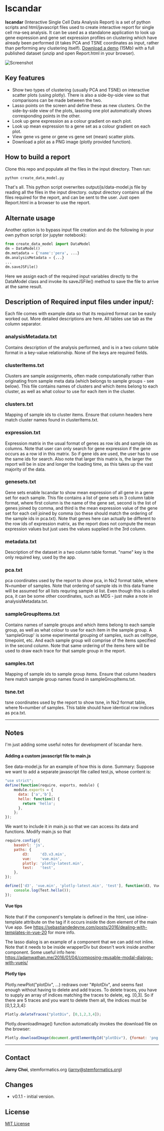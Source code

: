 Iscandar
======
**Iscandar** (Interactive Single Cell Data Analysis Report) is a set of python scripts and html/javascript files used to create interactive report for single cell rna-seq analysis. It can be used as a standalone application to look up gene expression and gene set expression profiles on clustering which have already been performed (it takes PCA and TSNE coordinates as input, rather than performing any clustering itself). [Download a demo](/assets/lanner.zip) (15Mb) with a full published dataset (unzip and open Report.html in your browser).

![Screenshot](/assets/Screenshot2.png)

## Key features
- Show two types of clustering (usually PCA and TSNE) on interactive scatter plots (using plotly). There is also a side-by-side view so that comparisons can be made between the two.
- Lasso points on the screen and define these as new clusters. On the side-by-side view of the plots, lassoing one plot automatically shows corresponding points in the other.
- Look up gene expression as a colour gradient on each plot. 
- Look up mean expression to a gene set as a colour gradient on each plot.
- View gene vs gene or gene vs gene set (mean) scatter plots.
- Download a plot as a PNG image (plotly provided function).

## How to build a report
Clone this repo and populate all the files in the input directory. Then run:
```bash
python create_data_model.py
```
That's all. This python script overwrites output/js/data-model.js file by reading all the files in the input directory. output directory contains all the files required for the report, and can be sent to the user. Just open Report.html in a browser to use the report.

## Alternate usage
Another option is to bypass input file creation and do the following in your own python script (or jupyter notebook): 
```python
from create_data_model import DataModel
dm = DataModel()
dm.metadata = {'name':'pera', ...}
dm.analysisMetadata = {...}
...
dm.saveJSFile()
```
Here we assign each of the required input variables directly to the DataModel class and invoke its saveJSFile() method to save the file to arrive at the same result.

## Description of Required input files under input/:
Each file comes with example data so that its required format can be easily worked out. More detailed descriptions are here. All tables use tab as the column separator.

### analysisMetadata.txt
Contains description of the analysis performed, and is in a two column table format in a key-value relationship. None of the keys are required fields.

### clusterItems.txt
Clusters are sample assignments, often made computationally rather than originating from sample meta data (which belongs to sample groups - see below). This file contains names of clusters and which items belong to each cluster, as well as what colour to use for each item in the cluster.

### clusters.txt
Mapping of sample ids to cluster items. Ensure that column headers here match cluster names found in clusterItems.txt.

### expression.txt
Expression matrix in the usual format of genes as row ids and sample ids as columns. Note that user can only search for gene expression if the gene occurs as a row id in this matrix. So if gene ids are used, the user has to use the same ids for search. Also note that larger this matrix is, the larger the report will be in size and longer the loading time, as this takes up the vast majority of the data.

### genesets.txt
Gene sets enable Iscandar to show mean expression of all gene in a gene set for each sample. This file contains a list of gene sets in 3 column table format, where first column is the name of the gene set, second is the list of genes joined by comma, and third is the mean expression value of the gene set for each cell joined by comma (so these should match the ordering of the sample ids in pca.txt). Note that genes here can actually be different to the row ids of expression matrix, as the report does not compute the mean expression values but just uses the values supplied in the 3rd column.

### metadata.txt
Description of the dataset in a two column table format. "name" key is the only required key, used by the app.

### pca.txt
pca coordinates used by the report to show pca, in Nx2 format table, where N=number of samples. Note that ordering of sample ids in this data frame will be assumed for all lists requring sample id list. Even though this is called pca, it can be some other coordinates, such as MDS - just make a note in analysisMetadata.txt.

### sampleGroupItems.txt
Contains names of sample groups and which items belong to each sample group, as well as what colour to use for each item in the sample group. A 'sampleGroup' is some experimental grouping of samples, such as celltype, timepoint, etc. And each sample group will comprise of the items specified in the second column. Note that same ordering of the items here will be used to draw each trace for that sample group in the report.

### samples.txt
Mapping of sample ids to sample group items. Ensure that column headers here match sample group names found in sampleGroupItems.txt.

### tsne.txt
tsne coordinates used by the report to show tsne, in Nx2 format table, where N=number of samples. This table should have identical row indices as pca.txt.


---

## Notes
I'm just adding some useful notes for development of Iscandar here.

#### Adding a custom javascript file to main.js
See data-model.js for an example of how this is done. Summary:
Suppose we want to add a separate javascript file called test.js, whose content is:

```javascript
"use strict";
define(function(require, exports, module) {
	module.exports = {
	  data: ['a','b'],
	  hello: function() {
		return 'hello';
	  },
	};
});
```

We want to include it in main.js so that we can access its data and functions. Modify main.js so that
```javascript
require.config({
    baseUrl: 'js',
    paths: {
        d3:     'd3.v3.min',
        vue:	'vue.min',
        plotly: 'plotly-latest.min',
        test: 	'test',
    },
});

define(['d3', 'vue.min', 'plotly-latest.min', 'test'], function(d3, Vue, Plotly, Test) {
	console.log(Test.hello());
});
```

#### Vue tips
Note that if the component's template is defined in the html, use inline-template attribute on the tag if it occurs inside the dom element of the main Vue app. 
See https://sebastiandedeyne.com/posts/2016/dealing-with-templates-in-vue-20 for more info.

The lasso dialog is an example of a component that we can add not inline. Note that it needs to be inside wrapperDiv but doesn't work inside another component. Some useful info here: https://adamwathan.me/2016/01/04/composing-reusable-modal-dialogs-with-vuejs/


#### Plotly tips
Plotly.newPlot("plotDiv", ...) redraws over "#plotDiv", and seems fast enough without having to delete and add traces. To delete traces, you have to supply an array of indices matching the traces to delete, eg. [0,3]. So if there are 5 traces and you want to delete them all, the indices must be [0,1,2,3,4]:
```javascript
Plotly.deleteTraces("plotDiv", [0,1,2,3,4]);
```

Plotly.downloadImage() function automatically invokes the download file on the browser:
```javascript
Plotly.downloadImage(document.getElementById("plotDiv"), {format: 'png', width: 1000, height: 700, filename: "myfile"});
```
---

## Contact
**Jarny Choi**, stemformatics.org (jarny@stemformatics.org)

## Changes 
* v0.1.1 - initial version.

## License
[MIT License](LICENSE.txt)

